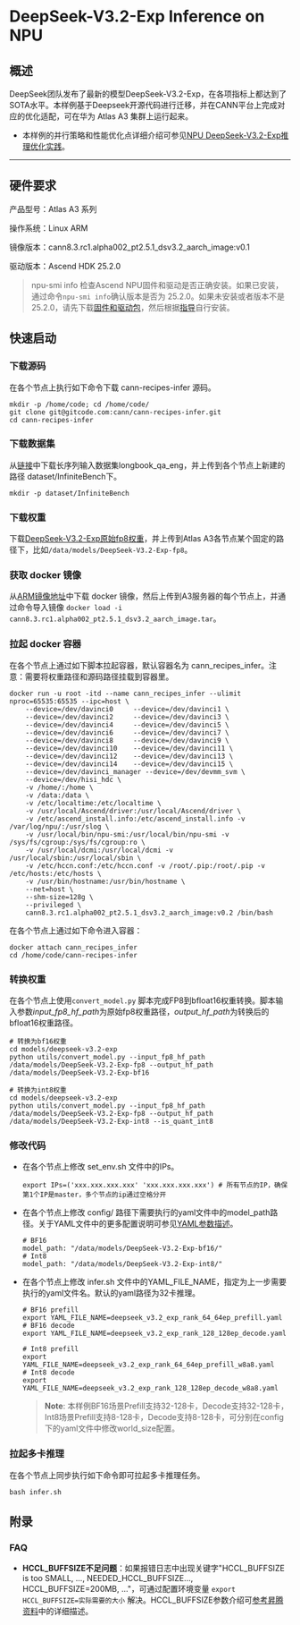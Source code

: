 # DeepSeek-V3.2-Exp Inference on NPU
## 概述
DeepSeek团队发布了最新的模型DeepSeek-V3.2-Exp，在各项指标上都达到了SOTA水平。本样例基于Deepseek开源代码进行迁移，并在CANN平台上完成对应的优化适配，可在华为 Atlas A3 集群上运行起来。

- 本样例的并行策略和性能优化点详细介绍可参见[NPU DeepSeek-V3.2-Exp推理优化实践](../../docs/models/deepseek-v3.2-exp/deepseek_v3.2_exp_inference_guide.md)。

---

## 硬件要求
产品型号：Atlas A3 系列

操作系统：Linux ARM

镜像版本：cann8.3.rc1.alpha002_pt2.5.1_dsv3.2_aarch_image:v0.1

驱动版本：Ascend HDK 25.2.0
> npu-smi info 检查Ascend NPU固件和驱动是否正确安装。如果已安装，通过命令`npu-smi info`确认版本是否为 25.2.0。如果未安装或者版本不是 25.2.0，请先下载[固件和驱动包](https://support.huawei.com/enterprise/zh/ascend-computing/ascend-hdk-pid-252764743/software/264360782?idAbsPath=fixnode01|23710424|251366513|254884019|261408772|252764743)，然后根据[指导](https://hiascend.com/document/redirect/CannCommunityInstSoftware)自行安装。


## 快速启动


### 下载源码

  在各个节点上执行如下命令下载 cann-recipes-infer 源码。
  ```shell
  mkdir -p /home/code; cd /home/code/
  git clone git@gitcode.com:cann/cann-recipes-infer.git
  cd cann-recipes-infer
  ```
### 下载数据集
  从[链接](https://huggingface.co/datasets/xinrongzhang2022/InfiniteBench/blob/main/longbook_qa_eng.jsonl)中下载长序列输入数据集longbook_qa_eng，并上传到各个节点上新建的路径 dataset/InfiniteBench下。
  ```shell
  mkdir -p dataset/InfiniteBench
  ```

### 下载权重

  下载[DeepSeek-V3.2-Exp原始fp8权重](https://huggingface.co/deepseek-ai/DeepSeek-V3.2-Exp)，并上传到Atlas A3各节点某个固定的路径下，比如`/data/models/DeepSeek-V3.2-Exp-fp8`。

### 获取 docker 镜像
  从[ARM镜像地址](https://ascend-cann.obs.cn-north-4.myhuaweicloud.com/cann8.3.rc1.alpha002/pt2.5.1/aarch/ascendc/cann8.3.rc1.alpha002_pt2.5.1_dsv3.2_aarch_image.tar)中下载 docker 镜像，然后上传到A3服务器的每个节点上，并通过命令导入镜像 `docker load -i cann8.3.rc1.alpha002_pt2.5.1_dsv3.2_aarch_image.tar`。

### 拉起 docker 容器

  在各个节点上通过如下脚本拉起容器，默认容器名为 cann_recipes_infer。注意：需要将权重路径和源码路径挂载到容器里。
  ```
  docker run -u root -itd --name cann_recipes_infer --ulimit nproc=65535:65535 --ipc=host \
      --device=/dev/davinci0     --device=/dev/davinci1 \
      --device=/dev/davinci2     --device=/dev/davinci3 \
      --device=/dev/davinci4     --device=/dev/davinci5 \
      --device=/dev/davinci6     --device=/dev/davinci7 \
      --device=/dev/davinci8     --device=/dev/davinci9 \
      --device=/dev/davinci10    --device=/dev/davinci11 \
      --device=/dev/davinci12    --device=/dev/davinci13 \
      --device=/dev/davinci14    --device=/dev/davinci15 \
      --device=/dev/davinci_manager --device=/dev/devmm_svm \
      --device=/dev/hisi_hdc \
      -v /home/:/home \
      -v /data:/data \
      -v /etc/localtime:/etc/localtime \
      -v /usr/local/Ascend/driver:/usr/local/Ascend/driver \
      -v /etc/ascend_install.info:/etc/ascend_install.info -v /var/log/npu/:/usr/slog \
      -v /usr/local/bin/npu-smi:/usr/local/bin/npu-smi -v /sys/fs/cgroup:/sys/fs/cgroup:ro \
      -v /usr/local/dcmi:/usr/local/dcmi -v /usr/local/sbin:/usr/local/sbin \
      -v /etc/hccn.conf:/etc/hccn.conf -v /root/.pip:/root/.pip -v /etc/hosts:/etc/hosts \
      -v /usr/bin/hostname:/usr/bin/hostname \
      --net=host \
      --shm-size=128g \
      --privileged \
      cann8.3.rc1.alpha002_pt2.5.1_dsv3.2_aarch_image:v0.2 /bin/bash
  ```
  在各个节点上通过如下命令进入容器：
  ```
  docker attach cann_recipes_infer
  cd /home/code/cann-recipes-infer
  ```

### 转换权重

  在各个节点上使用`convert_model.py` 脚本完成FP8到bfloat16权重转换。脚本输入参数*input_fp8_hf_path*为原始fp8权重路径，*output_hf_path*为转换后的bfloat16权重路径。

  ```
  # 转换为bf16权重
  cd models/deepseek-v3.2-exp
  python utils/convert_model.py --input_fp8_hf_path /data/models/DeepSeek-V3.2-Exp-fp8 --output_hf_path /data/models/DeepSeek-V3.2-Exp-bf16

  # 转换为int8权重
  cd models/deepseek-v3.2-exp
  python utils/convert_model.py --input_fp8_hf_path /data/models/DeepSeek-V3.2-Exp-fp8 --output_hf_path /data/models/DeepSeek-V3.2-Exp-int8 --is_quant_int8
  ```

### 修改代码
- 在各个节点上修改 set_env.sh 文件中的IPs。
  ```shell
  export IPs=('xxx.xxx.xxx.xxx' 'xxx.xxx.xxx.xxx') # 所有节点的IP，确保第1个IP是master，多个节点的ip通过空格分开
  ```
- 在各个节点上修改 config/ 路径下需要执行的yaml文件中的model_path路径。关于YAML文件中的更多配置说明可参见[YAML参数描述](./config/README.md)。

  ```
  # BF16
  model_path: "/data/models/DeepSeek-V3.2-Exp-bf16/"
  # Int8
  model_path: "/data/models/DeepSeek-V3.2-Exp-int8/"
  ```

- 在各个节点上修改 infer.sh 文件中的YAML_FILE_NAME，指定为上一步需要执行的yaml文件名。默认的yaml路径为32卡推理。

  ```
  # BF16 prefill
  export YAML_FILE_NAME=deepseek_v3.2_exp_rank_64_64ep_prefill.yaml
  # BF16 decode
  export YAML_FILE_NAME=deepseek_v3.2_exp_rank_128_128ep_decode.yaml

  # Int8 prefill
  export YAML_FILE_NAME=deepseek_v3.2_exp_rank_64_64ep_prefill_w8a8.yaml
  # Int8 decode
  export YAML_FILE_NAME=deepseek_v3.2_exp_rank_128_128ep_decode_w8a8.yaml
  ```

  > **Note**: 本样例BF16场景Prefill支持32-128卡，Decode支持32-128卡，Int8场景Prefill支持8-128卡，Decode支持8-128卡，可分别在config下的yaml文件中修改world_size配置。

### 拉起多卡推理
  在各个节点上同步执行如下命令即可拉起多卡推理任务。
  ```shell
  bash infer.sh
  ```

## 附录
### FAQ
- **HCCL_BUFFSIZE不足问题**：如果报错日志中出现关键字"HCCL_BUFFSIZE is too SMALL, ..., NEEDED_HCCL_BUFFSIZE..., HCCL_BUFFSIZE=200MB, ..."，可通过配置环境变量 `export HCCL_BUFFSIZE=实际需要的大小` 解决。HCCL_BUFFSIZE参数介绍可[参考昇腾资料](https://www.hiascend.com/document/detail/zh/CANNCommunityEdition/83RC1alpha002/maintenref/envvar/envref_07_0080.html)中的详细描述。